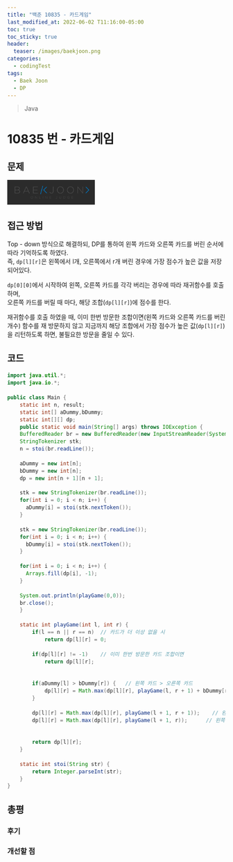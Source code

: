 ```yaml
---
title: "백준 10835 - 카드게임"
last_modified_at: 2022-06-02 T11:16:00-05:00
toc: true
toc_sticky: true
header:
  teaser: /images/baekjoon.png
categories:
  - codingTest
tags:
  - Baek Joon
  - DP
---
```


> Java

# 10835 번 - 카드게임

## 문제

[<img src="/images/baekjoon.png" width="40%" height="40%">](https://www.acmicpc.net/problem/10835)

## 접근 방법

Top - down 방식으로 해결하되, DP를 통하여 왼쪽 카드와 오른쪽 카드를 버린 순서에 따라 기억하도록 하였다.  
즉, `dp[l][r]`은 왼쪽에서 l개, 오른쪽에서 r개 버린 경우에 가장 점수가 높은 값을 저장 되어있다.

`dp[0][0]`에서 시작하여 왼쪽, 오른쪽 카드를 각각 버리는 경우에 따라 재귀함수를 호출하며,  
오른쪽 카드를 버릴 때 마다, 해당 조합(`dp[l][r]`)에 점수를 한다.

재귀함수를 호출 하였을 때, 이미 한번 방문한 조합이면(왼쪽 카드와 오른쪽 카드를 버린 개수) 함수를 재 방문하지 않고 지금까지 해당 조합에서 가장 점수가 높은 값(`dp[l][r]`)을 리턴하도록 하면, 불필요한 방문을 줄일 수 있다.

## 코드

```java
import java.util.*;
import java.io.*;

public class Main {
	static int n, result;
	static int[] aDummy,bDummy;
	static int[][] dp;
	public static void main(String[] args) throws IOException {
    BufferedReader br = new BufferedReader(new InputStreamReader(System.in));
    StringTokenizer stk;
    n = stoi(br.readLine());

    aDummy = new int[n];
    bDummy = new int[n];
    dp = new int[n + 1][n + 1];

    stk = new StringTokenizer(br.readLine());
    for(int i = 0; i < n; i++) {
      aDummy[i] = stoi(stk.nextToken());
    }

    stk = new StringTokenizer(br.readLine());
    for(int i = 0; i < n; i++) {
      bDummy[i] = stoi(stk.nextToken());
    }

    for(int i = 0; i < n; i++) {
      Arrays.fill(dp[i], -1);
    }

    System.out.println(playGame(0,0));
    br.close();
	}

	static int playGame(int l, int r) {
		if(l == n || r == n)  // 카드가 더 이상 없을 시
			return dp[l][r] = 0;

		if(dp[l][r] != -1)    // 이미 한번 방문한 카드 조합이면
			return dp[l][r];


		if(aDummy[l] > bDummy[r]) {   // 왼쪽 카드 > 오른쪽 카드
			dp[l][r] = Math.max(dp[l][r], playGame(l, r + 1) + bDummy[r]);
		}

		dp[l][r] = Math.max(dp[l][r], playGame(l + 1, r + 1));    // 왼쪽 카드와 오른쪽 카드 동시에 버림
		dp[l][r] = Math.max(dp[l][r], playGame(l + 1, r));      // 왼쪽 카드만 버림


		return dp[l][r];
	}

	static int stoi(String str) {
    	return Integer.parseInt(str);
    }
}
```

## 총평

### 후기

### 개선할 점

